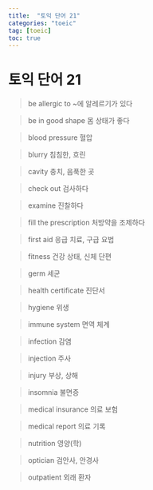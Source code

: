 ```yaml
---
title:  "토익 단어 21"
categories: "toeic"
tag: [toeic]
toc: true
---
```


# 토익 단어 21

> be allergic to
> ~에 알레르기가 있다

> be in good shape
> 몸 상태가 좋다

> blood pressure
> 혈압

> blurry
> 침침한, 흐린

> cavity
> 충치, 음푹한 곳

> check out
> 검사하다

> examine
> 진찰하다

> fill the prescription
> 처방약을 조제하다

> first aid
> 응급 치료, 구급 요법

> fitness
> 건강 상태, 신체 단편

> germ
> 세균

> health certificate
> 진단서

> hygiene
> 위생

> immune system
> 면역 체계

> infection
> 감염

> injection
> 주사

> injury
> 부상, 상해

> insomnia
> 불면증

> medical insurance
> 의료 보험

> medical report
> 의료 기록

> nutrition
> 영양(학)

> optician
> 검안사, 안경사

> outpatient
> 외래 환자
















































